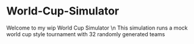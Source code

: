 # World-Cup-Simulator
Welcome to my wip World Cup Simulator \n
This simulation runs a mock world cup style tournament with 32 randomly generated teams
